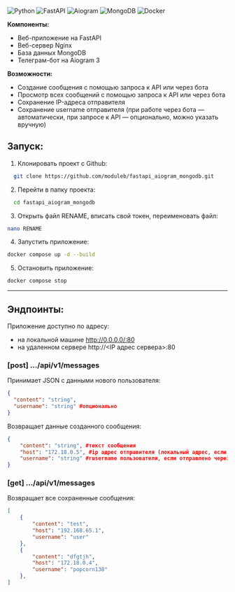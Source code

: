 ![Python](https://img.shields.io/badge/python-3670A0?style=for-the-badge&logo=python&logoColor=ffdd54)
![FastAPI](https://img.shields.io/badge/FastAPI-%0c584b?style=for-the-badge&logo=fastapi&logoColor=white)
![Aiogram](https://img.shields.io/badge/Aiogram-white?style=for-the-badge&logo=chatbot&color=%234796EC)
![MongoDB](https://img.shields.io/badge/MongoDB-%234ea94b.svg?style=for-the-badge&logo=mongodb&logoColor=white)
![Docker](https://img.shields.io/badge/docker-%230db7ed.svg?style=for-the-badge&logo=docker&logoColor=white)

**Компоненты:**
- Веб-приложение на FastAPI
- Веб-сервер Nginx
- База данных MongoDB
- Телеграм-бот на Aiogram 3

**Возможности:**
- Создание сообщения с помощью запроса к API или через бота
- Просмотр всех сообщений с помощью запроса к API или через бота
- Сохранение IP-адреса отправителя
- Сохранение username отправителя (при работе через бота — автоматически, при запросе к API — опционально, можно указать вручную)


## Запуск:
1. Клонировать проект с Github:
```bash
  git clone https://github.com/moduleb/fastapi_aiogram_mongodb.git
```

2. Перейти в папку проекта:
```bash
  cd fastapi_aiogram_mongodb
```

3. Открыть файл RENAME, вписать свой токен, переименовать файл:
```bash
nano RENAME
```

4. Запустить приложение:
```bash
docker compose up -d --build
```

5. Остановить приложение:
```bash
docker compose stop
```
-----------------------------------------------------
## Эндпоинты:

Приложение доступно по адресу:
- на локальной машине http://0.0.0.0/:80
- на удаленном сервере http://<IP адрес сервера>:80

### 
### **[post]** .../api/v1/messages

Принимает JSON с данными нового пользователя:
```json
{
  "content": "string",
  "username": "string" #опционально
}
```

Возвращает данные созданного сообщения:
```json
{
    "content": "string", #текст сообщения
    "host": "172.18.0.5", #ip адрес отправителя (локальный адрес, если отправлено через бота)
    "username": "string" #гusername пользователя, если отправлено через бота (при запросе к апи, может быть указано опционально)
}
```
###
### **[get]** .../api/v1/messages

Возвращает все сохраненные сообщения:
```json
[
    {
        "content": "test",
        "host": "192.168.65.1",
        "username": "user"
    },
    {
        "content": "dfgtjh",
        "host": "172.18.0.4",
        "username": "popcorn138"
    },
]
